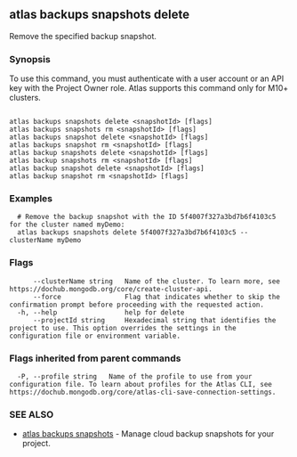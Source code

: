 ## atlas backups snapshots delete

Remove the specified backup snapshot.


### Synopsis

To use this command, you must authenticate with a user account or an API key with the Project Owner role.
Atlas supports this command only for M10+ clusters.



```

atlas backups snapshots delete <snapshotId> [flags]
atlas backups snapshots rm <snapshotId> [flags]
atlas backups snapshot delete <snapshotId> [flags]
atlas backups snapshot rm <snapshotId> [flags]
atlas backup snapshots delete <snapshotId> [flags]
atlas backup snapshots rm <snapshotId> [flags]
atlas backup snapshot delete <snapshotId> [flags]
atlas backup snapshot rm <snapshotId> [flags]
```

### Examples

```
  # Remove the backup snapshot with the ID 5f4007f327a3bd7b6f4103c5 for the cluster named myDemo:
  atlas backups snapshots delete 5f4007f327a3bd7b6f4103c5 --clusterName myDemo
```


### Flags

```
      --clusterName string   Name of the cluster. To learn more, see https://dochub.mongodb.org/core/create-cluster-api.
      --force                Flag that indicates whether to skip the confirmation prompt before proceeding with the requested action.
  -h, --help                 help for delete
      --projectId string     Hexadecimal string that identifies the project to use. This option overrides the settings in the configuration file or environment variable.

```


### Flags inherited from parent commands

```
  -P, --profile string   Name of the profile to use from your configuration file. To learn about profiles for the Atlas CLI, see https://dochub.mongodb.org/core/atlas-cli-save-connection-settings.

```

### SEE ALSO


* [atlas backups snapshots](atlas_backups_snapshots.md)	- Manage cloud backup snapshots for your project.



